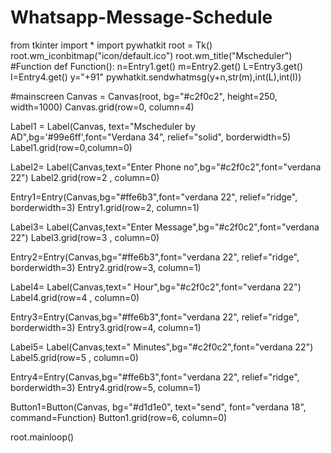 # Whatsapp-Message-Schedule

from tkinter import *
import pywhatkit
root = Tk()
root.wm_iconbitmap("icon/default.ico")
root.wm_title("Mscheduler")
#Function
def Function():
    n=Entry1.get()
    m=Entry2.get()
    L=Entry3.get()
    I=Entry4.get()
    y="+91"
    pywhatkit.sendwhatmsg(y+n,str(m),int(L),int(I))

#mainscreen
Canvas = Canvas(root, bg="#c2f0c2", height=250, width=1000)
Canvas.grid(row=0, column=4)

Label1 = Label(Canvas, text="Mscheduler by AD",bg='#99e6ff',font="Verdana 34", relief="solid", borderwidth=5)
Label1.grid(row=0,column=0)

Label2= Label(Canvas,text="Enter Phone no",bg="#c2f0c2",font="verdana 22")
Label2.grid(row=2 , column=0)

Entry1=Entry(Canvas,bg="#ffe6b3",font="verdana 22", relief="ridge", borderwidth=3)
Entry1.grid(row=2, column=1)

Label3= Label(Canvas,text="Enter Message",bg="#c2f0c2",font="verdana 22")
Label3.grid(row=3 , column=0)

Entry2=Entry(Canvas,bg="#ffe6b3",font="verdana 22", relief="ridge", borderwidth=3)
Entry2.grid(row=3, column=1)

Label4= Label(Canvas,text="     Hour",bg="#c2f0c2",font="verdana 22")
Label4.grid(row=4 , column=0)

Entry3=Entry(Canvas,bg="#ffe6b3",font="verdana 22", relief="ridge", borderwidth=3)
Entry3.grid(row=4, column=1)

Label5= Label(Canvas,text="     Minutes",bg="#c2f0c2",font="verdana 22")
Label5.grid(row=5 , column=0)

Entry4=Entry(Canvas,bg="#ffe6b3",font="verdana 22", relief="ridge", borderwidth=3)
Entry4.grid(row=5, column=1)

Button1=Button(Canvas, bg="#d1d1e0", text="send", font="verdana 18", command=Function)
Button1.grid(row=6, column=0)

root.mainloop()
